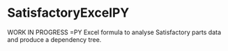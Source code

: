 # SatisfactoryExcelPY
WORK IN PROGRESS
=PY Excel formula to analyse Satisfactory parts data and produce a dependency tree.
